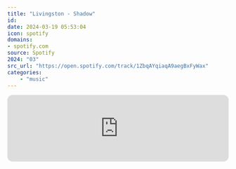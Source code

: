 ```yaml
---
title: "Livingston - Shadow"
id: 
date: 2024-03-19 05:53:04
icon: spotify
domains:
- spotify.com
source: Spotify
2024: "03"
src_url: "https://open.spotify.com/track/1ZbqAYqiaqA9aegBxFyWax"
categories:
    - "music"
---
```

<iframe style="border-radius: 12px" width="100%" height="152" title="Spotify Embed: Shadow" frameborder="0" allowfullscreen allow="autoplay; clipboard-write; encrypted-media; fullscreen; picture-in-picture" loading="lazy" src="https://open.spotify.com/embed/track/1ZbqAYqiaqA9aegBxFyWax?utm_source=oembed"></iframe>
